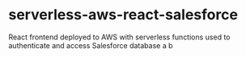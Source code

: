 # serverless-aws-react-salesforce
React frontend deployed to AWS with serverless functions used to authenticate and access Salesforce database
a b